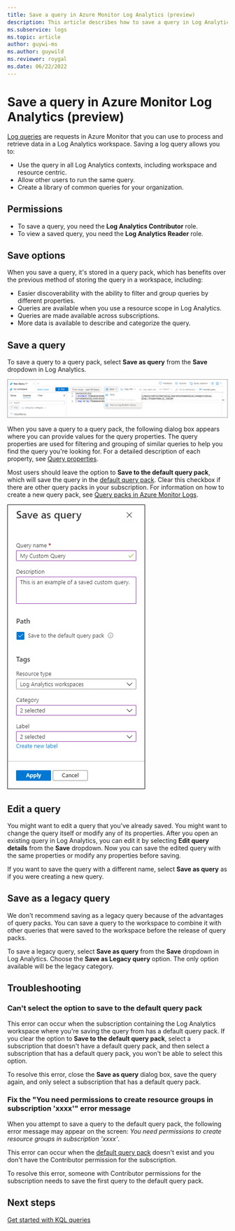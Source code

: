 ```yaml
---
title: Save a query in Azure Monitor Log Analytics (preview) 
description: This article describes how to save a query in Log Analytics.
ms.subservice: logs
ms.topic: article
author: guywi-ms
ms.author: guywild
ms.reviewer: roygal
ms.date: 06/22/2022
---
```


# Save a query in Azure Monitor Log Analytics (preview)
[Log queries](log-query-overview.md) are requests in Azure Monitor that you can use to process and retrieve data in a Log Analytics workspace. Saving a log query allows you to:

- Use the query in all Log Analytics contexts, including workspace and resource centric.
- Allow other users to run the same query.
- Create a library of common queries for your organization.

## Permissions
- To save a query, you need the **Log Analytics Contributor** role.
- To view a saved query, you need the **Log Analytics Reader** role.

## Save options
When you save a query, it's stored in a query pack, which has benefits over the previous method of storing the query in a workspace, including:

- Easier discoverability with the ability to filter and group queries by different properties.
- Queries are available when you use a resource scope in Log Analytics.
- Queries are made available across subscriptions.
- More data is available to describe and categorize the query.

## Save a query
To save a query to a query pack, select **Save as query** from the **Save** dropdown in Log Analytics.

[![Screenshot that shows the Save query menu.](media/save-query/save-query.png)](media/save-query/save-query.png#lightbox)

When you save a query to a query pack, the following dialog box appears where you can provide values for the query properties. The query properties are used for filtering and grouping of similar queries to help you find the query you're looking for. For a detailed description of each property, see [Query properties](queries.md#query-properties).

Most users should leave the option to **Save to the default query pack**, which will save the query in the [default query pack](query-packs.md#default-query-pack). Clear this checkbox if there are other query packs in your subscription. For information on how to create a new query pack, see [Query packs in Azure Monitor Logs](query-packs.md).

[![Screenshot that shows the Save as query dialog.](media/save-query/save-query-dialog.png)](media/save-query/save-query-dialog.png#lightbox)

## Edit a query
You might want to edit a query that you've already saved. You might want to change the query itself or modify any of its properties. After you open an existing query in Log Analytics, you can edit it by selecting **Edit query details** from the **Save** dropdown. Now you can save the edited query with the same properties or modify any properties before saving.

If you want to save the query with a different name, select **Save as query** as if you were creating a new query.

## Save as a legacy query
We don't recommend saving as a legacy query because of the advantages of query packs. You can save a query to the workspace to combine it with other queries that were saved to the workspace before the release of query packs.

To save a legacy query, select **Save as query** from the **Save** dropdown in Log Analytics. Choose the **Save as Legacy query** option. The only option available will be the legacy category.

## Troubleshooting

### Can't select the option to save to the default query pack

This error can occur when the subscription containing the Log Analytics workspace where you're saving the query from has a default query pack.
If you clear the option to **Save to the default query pack**, select a subscription that doesn't have a default query pack, and then select a subscription that has a default query pack, you won't be able to select this option.

To resolve this error, close the **Save as query** dialog box, save the query again, and only select a subscription that has a default query pack.

### Fix the "You need permissions to create resource groups in subscription 'xxxx'" error message

When you attempt to save a query to the default query pack, the following error message may appear on the screen: *You need permissions to create resource groups in subscription 'xxxx'*. 

This error can occur when the [default query pack](query-packs.md#default-query-pack) doesn't exist and you don't have the Contributor permission for the subscription.

To resolve this error, someone with Contributor permissions for the subscription needs to save the first query to the default query pack.

## Next steps

[Get started with KQL queries](get-started-queries.md)
